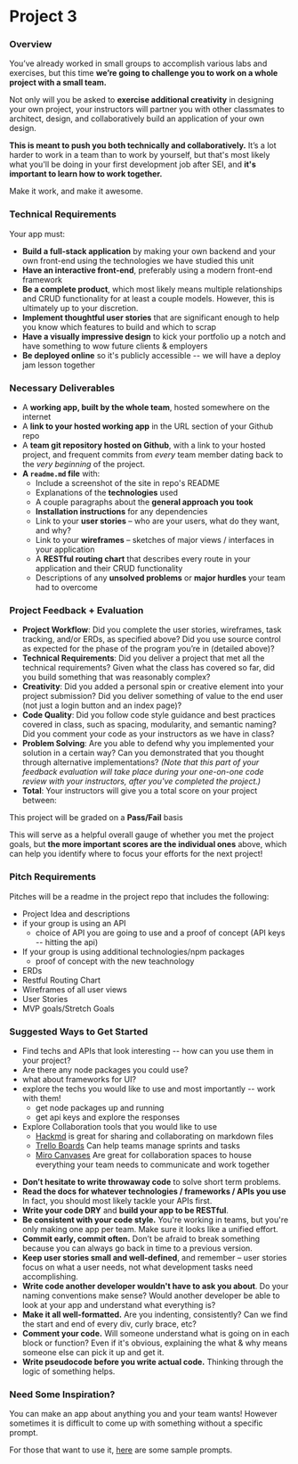 # Project 3

### Overview

You’ve already worked in small groups to accomplish various labs and exercises, but this time **we’re going to challenge you to work on a whole project with a small team.**

Not only will you be asked to **exercise additional creativity** in designing your own project, your instructors will partner you with other classmates to architect, design, and collaboratively build an application of your own design.

**This is meant to push you both technically and collaboratively.** It’s a lot harder to work in a team than to work by yourself, but that's most likely what you'll be doing in your first development job after SEI, and **it's important to learn how to work together.**

Make it work, and make it awesome.

### Technical Requirements

Your app must:

* **Build a full-stack application** by making your own backend and your own front-end using the technologies we have studied this unit
* **Have an interactive front-end**, preferably using a modern front-end framework
* **Be a complete product**, which most likely means multiple relationships and CRUD functionality for at least a couple models. However, this is ultimately up to your discretion.
* **Implement thoughtful user stories** that are significant enough to help you know which features to build and which to scrap
* **Have a visually impressive design** to kick your portfolio up a notch and have something to wow future clients & employers
* **Be deployed online** so it's publicly accessible -- we will have a deploy jam lesson together

### Necessary Deliverables

* A **working app, built by the whole team**, hosted somewhere on the internet
* A **link to your hosted working app** in the URL section of your Github repo
* A **team git repository hosted on Github**, with a link to your hosted project, and frequent commits from _every_ team member dating back to the _very beginning_ of the project.
* **A `readme.md` file** with:
  * Include a screenshot of the site in repo's README
  * Explanations of the **technologies** used
  * A couple paragraphs about the **general approach you took**
  * **Installation instructions** for any dependencies
  * Link to your **user stories** – who are your users, what do they want, and why?
  * Link to your **wireframes** – sketches of major views / interfaces in your application
  * A **RESTful routing chart** that describes every route in your application and their CRUD functionality
  * Descriptions of any **unsolved problems** or **major hurdles** your team had to overcome

### Project Feedback + Evaluation

* **Project Workflow**: Did you complete the user stories, wireframes, task tracking, and/or ERDs, as specified above? Did you use source control as expected for the phase of the program you’re in \(detailed above\)?
* **Technical Requirements**: Did you deliver a project that met all the technical requirements? Given what the class has covered so far, did you build something that was reasonably complex?
* **Creativity**: Did you added a personal spin or creative element into your project submission? Did you deliver something of value to the end user \(not just a login button and an index page\)?
* **Code Quality**: Did you follow code style guidance and best practices covered in class, such as spacing, modularity, and semantic naming? Did you comment your code as your instructors as we have in class?
* **Problem Solving**: Are you able to defend why you implemented your solution in a certain way? Can you demonstrated that you thought through alternative implementations? _\(Note that this part of your feedback evaluation will take place during your one-on-one code review with your instructors, after you've completed the project.\)_
* **Total**: Your instructors will give you a total score on your project between:

This project will be graded on a **Pass/Fail** basis

This will serve as a helpful overall gauge of whether you met the project goals, but **the more important scores are the individual ones** above, which can help you identify where to focus your efforts for the next project!

### Pitch Requirements

Pitches will be a readme in the project repo that includes the following:

* Project Idea and descriptions
* if your group is using an API
    * choice of API you are going to use and a proof of concept (API keys -- hitting the api) 
* If your group is using additional technologies/npm packages
    * proof of concept with the new teachnology 
* ERDs
* Restful Routing Chart
* Wireframes of all user views
* User Stories
* MVP goals/Stretch Goals

### Suggested Ways to Get Started

- Find techs and APIs that look interesting -- how can you use them in your project?
- Are there any node packages you could use?
- what about frameworks for UI?
- explore the techs you would like to use and most importantly -- work with them!
  - get node packages up and running
  - get api keys and explore the responses
- Explore Collaboration tools that you would like to use
  - [Hackmd](https://hackmd.io/) is great for sharing and collaborating on markdown files
  - [Trello Boards](https://trello.com/) Can help teams manage sprints and tasks
  - [Miro Canvases](https://miro.com/) Are great for collaboration spaces to house everything your team needs to communicate and work together

* **Don’t hesitate to write throwaway code** to solve short term problems.
* **Read the docs for whatever technologies / frameworks / APIs you use** In fact, you should most likely tackle your APIs first.
* **Write your code DRY** and **build your app to be RESTful**.
* **Be consistent with your code style.** You're working in teams, but you're only making one app per team. Make sure it looks like a unified effort.
* **Commit early, commit often.** Don’t be afraid to break something because you can always go back in time to a previous version.
* **Keep user stories small and well-defined**, and remember – user stories focus on what a user needs, not what development tasks need accomplishing.
* **Write code another developer wouldn't have to ask you about**. Do your naming conventions make sense? Would another developer be able to look at your app and understand what everything is?
* **Make it all well-formatted.** Are you indenting, consistently? Can we find the start and end of every div, curly brace, etc?
* **Comment your code.** Will someone understand what is going on in each block or function? Even if it's obvious, explaining the what & why means someone else can pick it up and get it.
* **Write pseudocode before you write actual code.** Thinking through the logic of something helps.

### Need Some Inspiration?

You can make an app about anything you and your team wants! However sometimes it is difficult to come up with something without a specific prompt. 

For those that want to use it, [here](https://github.com/WDI-SEA/project-3-ideas) are some sample prompts. 


